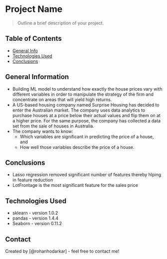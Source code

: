 # Project Name
> Outline a brief description of your project.


## Table of Contents
* [General Info](#general-information)
* [Technologies Used](#technologies-used)
* [Conclusions](#conclusions)

<!-- You can include any other section that is pertinent to your problem -->

## General Information
- Building ML model to understand how exactly the house prices vary with different variables in order to  manipulate the strategy of the firm and concentrate on areas that will yield high returns.
- A US-based housing company named Surprise Housing has decided to enter the Australian market. The company uses data analytics to purchase houses at a price below their actual values and flip them on at a higher price. For the same purpose, the company has collected a data set from the sale of houses in Australia.
- The company wants to know:
	- Which variables are significant in predicting the price of a house, and
	- How well those variables describe the price of a house.

<!-- You don't have to answer all the questions - just the ones relevant to your project. -->

## Conclusions
- Lasso regression removed significant number of features thereby hlping in feature reduction
- LotFrontage is the most significant feature for the sales price

<!-- You don't have to answer all the questions - just the ones relevant to your project. -->


## Technologies Used
- sklearn - version 1.0.2
- pandas - version 1.4.4
- Seaborn - version 0.11.2

<!-- As the libraries versions keep on changing, it is recommended to mention the version of library used in this project -->




## Contact
Created by [@rohanhodarkar] - feel free to contact me!


<!-- Optional -->
<!-- ## License -->
<!-- This project is open source and available under the [... License](). -->

<!-- You don't have to include all sections - just the one's relevant to your project -->